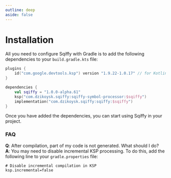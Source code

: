 ```yaml
---
outline: deep
aside: false
---
```


# Installation

All you need to configure Sqiffy with Gradle is to add the following dependencies to your `build.gradle.kts` file:

```kotlin
plugins {
    id("com.google.devtools.ksp") version "1.9.22-1.0.17" // for Kotlin 1.9.22
}

dependencies {
    val sqiffy = "1.0.0-alpha.61"
    ksp("com.dzikoysk.sqiffy:sqiffy-symbol-processor:$sqiffy")
    implementation("com.dzikoysk.sqiffy:sqiffy:$sqiffy")
}
```

Once you have added the dependencies, you can start using Sqiffy in your project.

### FAQ

**Q**: After compilation, part of my code is not generated. What should I do? <br>
**A**: You may need to disable incremental KSP processing. To do this, add the following line to your `gradle.properties` file:

```properties
# Disable incremental compilation in KSP
ksp.incremental=false
```